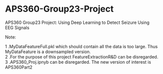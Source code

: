 # APS360-Group23-Project
APS360 Group23 Project: Using Deep Learning to Detect Seizure Using EEG Signals

Note: 

1 .MyDataFeatureFull.pkl which should contain all the data is too large. Thus MyDataFeature is a downsampled version.             
2 .For the purpose of this project FeatureExtractionR&D can be disregarded.
3 .APS360_Proj.ipnyb can be disregarded. The new version of interest is APS360Part2
